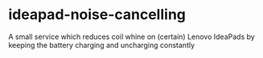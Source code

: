 # ideapad-noise-cancelling
A small service which reduces coil whine on (certain) Lenovo IdeaPads by keeping the battery charging and uncharging constantly
